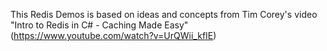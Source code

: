 This Redis Demos is based on ideas and concepts from Tim Corey's video "Intro to Redis in C# - Caching Made Easy" (https://www.youtube.com/watch?v=UrQWii_kfIE)
